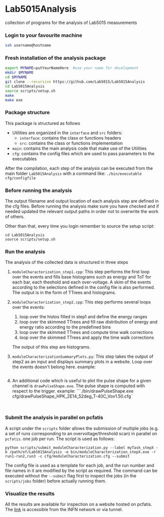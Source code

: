 # Lab5015Analysis
collection of programs for the analysis of Lab5015 measurements



### Login to your favourite machine
```sh
ssh username@hostname
```



### Fresh installation of the analysis package
```sh
export MYNAME=putYourNameHere  #use your name for development
mkdir $MYNAME
cd $MYNAME
git clone --recursive https://github.com/Lab5015/Lab5015Analysis
cd Lab5015Analysis
source scripts/setup.sh
make
make exe
```


### Package structure
This package is structured as follows
- Utilities are organized in the `interface` and `src` folders:
    - `interface`: contains the class or functions headers
    - `src`: contains the class or functions implementation
- `main`: contains the main analysis code that make use of the Utilities
- `cfg`: contains the config files which are used to pass parameters to the executables

After the compilation, each step of the analysis can be executed from the main folder `Lab5015Analysis` with a command like:
`./bin/executable cfg/configfile`



### Before running the analysis
The output filename and output location of each analysis step are defined in the cfg files. Before running the analysis make sure you have checked and if needed updated the relevant output paths in order not to overwrite the work of others.

Other than that, every time you login remember to source the setup script:
```
cd Lab5015Analysis
source scripts/setup.sh
```


### Run the analysis
The analysis of the collected data is structured in three steps
1. `moduleCharacterization_step1.cpp`:
   This step performs the first loop over the events and fills base histograms such as energy and ToT for each bar, each theshold and each over-voltage. A skim of the events according to the selections defined in the config file is also performed. The output is in the form of TTrees and histograms.

1. `moduleCharacterization_step2.cpp`:
   This step performs several loops over the events:
    1. loop over the histos filled in step1 and define the energy ranges
    1. loop over the skimmed TTrees and fill raw distribution of energy and energy ratio according to the predefined bins
    1. loop over the skimmed TTrees and compute time walk corrections
    1. loop over the skimmed TTrees and apply the time walk corrections
    
   The output of this step are histograms.

1. `moduleCharacterizationSummaryPlots.py`:
   This step takes the output of step2 as an input and displays summary plots in a website. Loop over the events doesn't belong here.
   example:
   ```python moduleCharacterizationSummaryPlots.py -m 2 -i run2071 -o /var/www/html/TOFHIR2X/ModuleCharacterization/run2071
   ```


1. An additional code which is useful to plot the pulse shape for a given channel is `drawPulseShape.exe`. The pulse shape is computed with respect to the trigger.
   example:
   ```./bin/drawPulseShape.exe cfg/drawPulseShape_HPK_2E14_52deg_T-40C_Vov1.50.cfg`
   ```


### Submit the analysis in parallel on pcfatis
A script under the `scripts` folder allows the submission of multiple jobs (e.g. a set of runs corresponding to an overvoltage/threshold scan) in parallel on `pcfatis`. one job per run. The script is used as follows:
```
python scripts/submit_moduleCharacterization.py --label myTask_stepX -b /path/of/Lab5015Analysis -e bin/moduleCharacterization_stepX.exe -r run1-run2,run3 -c cfg/moduleCharacterization.cfg --submit
```
The config file is used as a template for each job, and the run number and file names in it are modified by the script as required. The command can be executed without the `--submit` flag first to inspect the jobs (in the `scripts/jobs` folder) before actually running them.



### Visualize the results
All the results are available for inspection on a website hosted on pcfatis. The [link](http://pcfatis.mib.infn.it) is accessible from the INFN network or via tunnel.



